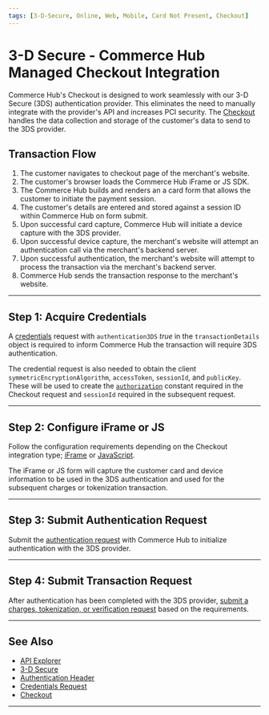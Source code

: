 ```yaml
---
tags: [3-D-Secure, Online, Web, Mobile, Card Not Present, Checkout]
---
```


# 3-D Secure - Commerce Hub Managed Checkout Integration

Commerce Hub's Checkout is designed to work seamlessly with our 3-D Secure (3DS) authentication provider. This eliminates the need to manually integrate with the provider's API and increases PCI security. The [Checkout](?path=docs/Online-Mobile-Digital/Checkout/Checkout.md) handles the data collection and storage of the customer's data to send to the 3DS provider.

## Transaction Flow

1. The customer navigates to checkout page of the merchant's website.
2. The customer's browser loads the Commerce Hub iFrame or JS SDK.
3. The Commerce Hub builds and renders an a card form that allows the customer to initiate the payment session.
4. The customer's details are entered and stored against a session ID within Commerce Hub on form submit.
5. Upon successful card capture, Commerce Hub will initiate a device capture with the 3DS provider.
6. Upon successful device capture, the merchant's website will attempt an authentication call via the merchant's backend server.
7. Upon successful authentication, the merchant's website will attempt to process the transaction via the merchant's backend server.
8. Commerce Hub sends the transaction response to the merchant's website.

---

## Step 1: Acquire Credentials

A [credentials](?path=docs/Resources/API-Documents/Security/Credentials.md) request with `authentication3DS` *true* in the `transactionDetails` object is required to inform Commerce Hub the transaction will require 3DS authentication.

The credential request is also needed to obtain the client `symmetricEncryptionAlgorithm`, `accessToken`, `sessionId`, and `publicKey`. These will be used to create the [`authorization`](?path=docs/Resources/API-Documents/Authentication-Header.md) constant required in the Checkout request and `sessionId` required in the subsequent request.

---

## Step 2: Configure iFrame or JS

Follow the configuration requirements depending on the Checkout integration type; [iFrame](?path=docs/Online-Mobile-Digital/Checkout/Hosted-Fields/Hosted-Fields-Request.md#step-2-configuration) or [JavaScript](?path=docs/Online-Mobile-Digital/Checkout/Payment-JS/JS-Request.md#step-2-configuration).

The iFrame or JS form will capture the customer card and device information to be used in the 3DS authentication and used for the subsequent charges or tokenization transaction.

---

## Step 3: Submit Authentication Request

Submit the [authentication request](?path=docs/Online-Mobile-Digital/3D-Secure/3DS-Authentication.md) with Commerce Hub to initialize authentication with the 3DS provider.

---

## Step 4: Submit Transaction Request

After authentication has been completed with the 3DS provider, [submit a charges, tokenization, or verification request](?path=docs/Online-Mobile-Digital/3D-Secure/3DS-Request.md) based on the requirements.

---

## See Also

- [API Explorer](../api/?type=post&path=/payments/v1/charges)
- [3-D Secure](?path=docs/Online-Mobile-Digital/3D-Secure/3DSecure.md)
- [Authentication Header](?path=docs/Resources/API-Documents/Authentication-Header.md)
- [Credentials Request](?path=docs/Resources/API-Documents/Security/Credentials.md)
- [Checkout](?path=docs/Online-Mobile-Digital/Checkout/Checkout.md)

---
